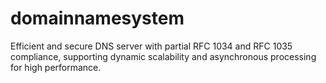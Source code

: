 # domainnamesystem
Efficient and secure DNS server with partial RFC 1034 and RFC 1035 compliance, supporting
dynamic scalability and asynchronous processing for high performance.
